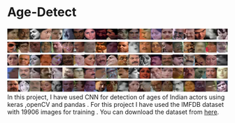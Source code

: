# Age-Detect
![Image](image/faces.png)
<br>
In this project, I have used CNN for detection of ages of Indian actors using keras ,openCV and pandas . For this project I have used the IMFDB dataset with 19906 images for training . You can download the dataset from [here](http://cvit.iiit.ac.in/projects/IMFDB/pages/downloadDB.html).
